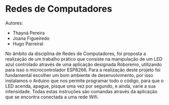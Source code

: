 # Redes de Computadores

Autores:
* Thayná Pereira
* Joana Figueiredo
* Hugo Parreiral

No âmbito da disciplina de Redes de Computadores, foi proposta a realização de um trabalho prático que consiste na manipulação de um LED azul controlado através de uma aplicação designada Roboremo, utilizando para isso o microcontrolador ESP8266.  Para a realização deste projeto foi fundamental escolher um bom ambiente de desenvolvimento, por isso instalamos o Arduino que nos permite programar todo o código, para que o LED acenda, apague, pisque uma vez por segundo, e ainda, varie a sua intensidade. Todas estas instruções são comandas através da aplicação que se encontra conectada a uma rede Wifi.
